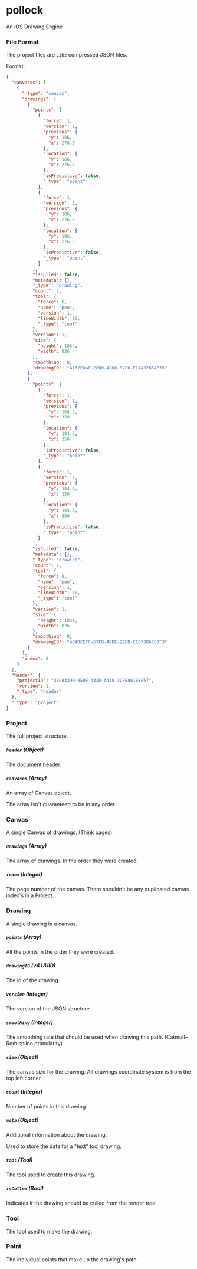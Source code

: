 # pollock

An iOS Drawing Engine

### File Format

The project files are `Libz` compressed JSON files.

Format:

```json
{
  "canvases": [
    {
      "_type": "canvas",
      "drawings": [
        {
          "points": [
            {
              "force": 1,
              "version": 1,
              "previous": {
                "y": 186,
                "x": 276.5
              },
              "location": {
                "y": 186,
                "x": 276.5
              },
              "isPredictive": false,
              "_type": "point"
            },
            {
              "force": 1,
              "version": 1,
              "previous": {
                "y": 186,
                "x": 276.5
              },
              "location": {
                "y": 186,
                "x": 276.5
              },
              "isPredictive": false,
              "_type": "point"
            }
          ],
          "isCulled": false,
          "metadata": {},
          "_type": "drawing",
          "count": 2,
          "tool": {
            "force": 8,
            "name": "pen",
            "version": 1,
            "lineWidth": 16,
            "_type": "tool"
          },
          "version": 1,
          "size": {
            "height": 1054,
            "width": 826
          },
          "smoothing": 8,
          "drawingID": "A167E04F-2CB0-42D6-87F6-E1A437B64E55"
        },
        {
          "points": [
            {
              "force": 1,
              "version": 1,
              "previous": {
                "y": 184.5,
                "x": 350
              },
              "location": {
                "y": 184.5,
                "x": 350
              },
              "isPredictive": false,
              "_type": "point"
            },
            {
              "force": 1,
              "version": 1,
              "previous": {
                "y": 184.5,
                "x": 350
              },
              "location": {
                "y": 184.5,
                "x": 350
              },
              "isPredictive": false,
              "_type": "point"
            }
          ],
          "isCulled": false,
          "metadata": {},
          "_type": "drawing",
          "count": 2,
          "tool": {
            "force": 8,
            "name": "pen",
            "version": 1,
            "lineWidth": 16,
            "_type": "tool"
          },
          "version": 1,
          "size": {
            "height": 1054,
            "width": 826
          },
          "smoothing": 8,
          "drawingID": "404DCEFC-67F8-48BE-92EB-C187386583F3"
        }
      ],
      "index": 0
    }
  ],
  "header": {
    "projectID": "38F83390-9E0F-432D-A438-3CFB861B8F57",
    "version": 1,
    "_type": "header"
  },
  "_type": "project"
}
```

### Project

The full project structure.

##### `header` (Object)

The document header.

##### `canvases` (Array)

An array of Canvas object.

The array isn't guaranteed to be in any order.

### Canvas

A single Canvas of drawings. (Think pages)

##### `drawings` (Array)

The array of drawings. In the order they were created.

##### `index` (Integer)

The page number of the canvas. There shouldn't be any duplicated canvas index's in a Project.

### Drawing

A single drawing in a canvas.

##### `points` (Array)

All the points in the order they were created.

##### `drawingID` (v4 UUID)

The id of the drawing

##### `version` (Integer)

The version of the JSON structure.

##### `smoothing` (Integer)

The smoothing rate that should be used when drawing this path. (Catmull–Rom spline granularity)

##### `size` (Object)

The canvas size for the drawing. All drawings coordinate system is from the top left corner.

##### `count` (Integer)

Number of points in this drawing.

##### `meta` (Object)

Additional information about the drawing.

Used to store the data for a "text" tool drawing.

##### `tool` (Tool)

The tool used to create this drawing.

##### `isCulled` (Bool)

Indicates if the drawing should be culled from the render tree.

### Tool

The tool used to make the drawing.

### Point

The individual points that make up the drawing's path
